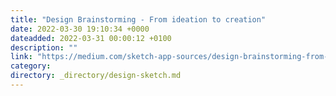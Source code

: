 ```yaml
---
title: "Design Brainstorming - From ideation to creation"
date: 2022-03-30 19:10:34 +0000
dateadded: 2022-03-31 00:00:12 +0100
description: ""
link: "https://medium.com/sketch-app-sources/design-brainstorming-from-ideation-to-creation-8fed97f7d174?source=rss----d23119b14977---4"
category:
directory: _directory/design-sketch.md
---
```

